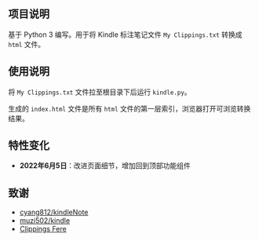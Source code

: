 ## 项目说明

基于 Python 3 编写。用于将 Kindle 标注笔记文件 `My Clippings.txt` 转换成 `html` 文件。

## 使用说明

将 `My Clippings.txt` 文件拉至根目录下后运行 `kindle.py`。

生成的 `index.html` 文件是所有 `html` 文件的第一层索引，浏览器打开可浏览转换结果。

## 特性变化

- **2022年6月5日**：改进页面细节，增加回到顶部功能组件

## 致谢
- [cyang812/kindleNote](https://github.com/cyang812/kindleNote)
- [muzi502/kindle](https://github.com/muzi502/kindle)
- [Clippings Fere](https://bookfere.com/tools#ClippingsFere)
